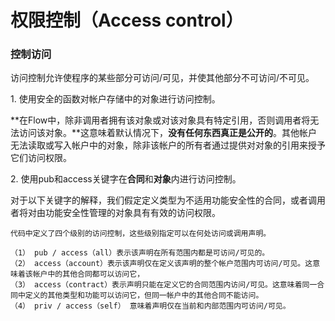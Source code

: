 # 权限控制（Access control）



### 控制访问

访问控制允许使程序的某些部分可访问/可见，并使其他部分不可访问/不可见。

&#x20;1\. 使用安全的函数对帐户存储中的对象进行访问控制。

**在Flow中，除非调用者拥有该对象或对该对象具有特定引用，否则调用者将无法访问该对象。**这意味着默认情况下，**没有任何东西真正是公开的**。其他帐户无法读取或写入帐户中的对象，除非该帐户的所有者通过提供对对象的引用来授予它们访问权限。&#x20;



2\. 使用pub和access关键字在**合同**和**对象**内进行访问控制。&#x20;

对于以下关键字的解释，我们假定定义类型为不适用功能安全性的合同，或者调用者将对由功能安全性管理的对象具有有效的访问权限。

```
代码中定义了四个级别的访问控制，这些级别指定可以在何处访问或调用声明。

（1） pub / access（all）表示该声明在所有范围内都是可访问/可见的。
（2） access（account）表示该声明仅在定义该声明的整个帐户范围内可访问/可见。这意味着该帐户中的其他合同都可以访问它，
（3） access（contract）表示声明只能在定义它的合同范围内访问/可见。这意味着同一合同中定义的其他类型和功能可以访问它，但同一帐户中的其他合同不能访问。
（4） priv / access（self） 意味着声明仅在当前和内部范围内可访问/可见。
```
